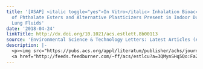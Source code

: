 ```yaml
---
title: '[ASAP] <italic toggle="yes">In Vitro</italic> Inhalation Bioaccessibility
  of Phthalate Esters and Alternative Plasticizers Present in Indoor Dust Using Artificial
  Lung Fluids'
date: '2018-04-24'
linkTitle: http://dx.doi.org/10.1021/acs.estlett.8b00113
source: 'Environmental Science & Technology Letters: Latest Articles (ACS Publications)'
description: |-
  <p><img src="https://pubs.acs.org/appl/literatum/publisher/achs/journals/content/estlcu/0/estlcu.ahead-of-print/acs.estlett.8b00113/20180424/images/medium/ez-2018-00113m_0002.gif" alt="TOC Graphic"/></p><div><cite>Environmental Science & Technology Letters</cite></div><div>DOI: 10.1021/acs.estlett.8b00113</div><div class="feedflare">
  <a href="http://feeds.feedburner.com/~ff/acs/estlcu?a=3QMynSHq5Qo:Fa2B4zErTpo:yIl2AUoC8zA"><img src="http://feeds.feedburner.com/~ff/acs/estlcu?d=yIl2AUoC8zA" borde
---
```

